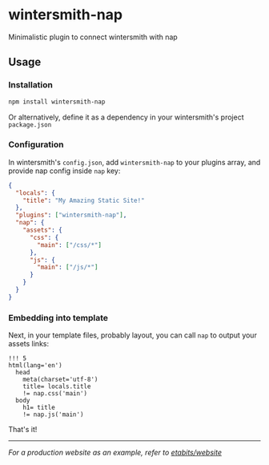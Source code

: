 wintersmith-nap
===============

Minimalistic plugin to connect wintersmith with nap

## Usage

### Installation
```sh
npm install wintersmith-nap
```
Or alternatively, define it as a dependency in your wintersmith's project `package.json`

### Configuration
In wintersmith's `config.json`, add `wintersmith-nap` to your plugins array, and provide nap config inside `nap` key:

```json
{
  "locals": {
    "title": "My Amazing Static Site!"
  },
  "plugins": ["wintersmith-nap"],
  "nap": {
    "assets": {
      "css": {
        "main": ["/css/*"]
      },
      "js": {
        "main": ["/js/*"]
      }
    }
  }
}
```
### Embedding into template
Next, in your template files, probably layout, you can call `nap` to output your assets links:

```jade
!!! 5
html(lang='en')
  head
    meta(charset='utf-8')
    title= locals.title
    != nap.css('main')
  body
    h1= title
    != nap.js('main')
```
That's it!

___

*For a production website as an example, refer to [etabits/website](https://github.com/etabits/website/)*
